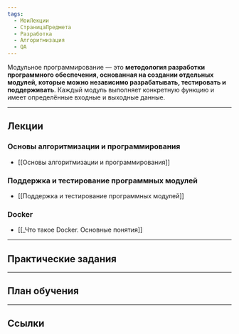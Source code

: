 ```yaml
---
tags:
  - МоиЛекции
  - СтраницаПредмета
  - Разработка
  - Алгоритмизация
  - QA
---
```

Модульное программирование — это **методология разработки программного обеспечения, основанная на создании отдельных модулей, которые можно независимо разрабатывать, тестировать и поддерживать**. Каждый модуль выполняет конкретную функцию и имеет определённые входные и выходные данные.

---
## Лекции

### Основы алгоритмизации и программирования

- [[Основы алгоритмизации и программирования]]

### Поддержка и тестирование программных модулей

- [[Поддержка и тестирование программных модулей]]

### Docker

- [[_Что такое Docker. Основные понятия]]

---
## Практические задания



---
## План обучения



---
## Ссылки




